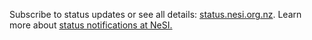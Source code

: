 <script>
    var scheduledColumn = $('#scheduled-column');
    var incidentsColumn = $('#incidents-column');
    var formatTime = d3.timeFormat("%d/%m/%Y %H%M");
    var sp = new StatusPage.page({ page: 'nbt2wg9kltqd' });
    sp.summary({
        success: function (data) {
            if (data.components.length) {
                data.components.filter(d => d.group_id == null).forEach(function (d, i) {
                    d3.select("#componentsstatus").selectAll("span")
                        .data([d])
                        .enter()
                        .append("svg")
                        .attr("width", 16)
                        .attr("height", 16)
                        .append("circle")
                        .attr("r", 8)
                        .attr("cx", 8)
                        .attr("cy", 8)
                        .style("fill", function (d) {
                            return d.status == "operational" ? "green" : "orange";
                        })
                        .append("title")
                        .text(d => d.name)
                })
            }
            if (data.scheduled_maintenances.length) {
                data.scheduled_maintenances.forEach(function (d, i) {

                    d3.select("#scheduled-column").selectAll("ul")
                        .data([d])
                        .enter().append("li")
                        .append("a")
                        .attr("href", d => d.shortlink)
                        .text(d => `${d.name} - ${formatTime(new Date(d.scheduled_for))}`)
                    // format date/time nicer!
                })
                d3.selectAll(".statuspage-scheduled").style("display", "block")
            } else if (data.scheduled_maintenances.length == null) {
                d3.select("#scheduled-column").selectAll("ul")
                    .text("No scheduled maintenance")
            }
            if (data.incidents.length) {
                d3.selectAll(".statuspage-incidents").style("display", "block")
                data.incidents.forEach(function (d, i) {
                    d3.select("#incidents-column").selectAll("ul")
                        .data([d])
                        .enter().append("li")
                        .append("a")
                        .attr("href", d => d.shortlink)
                        .text(d => d.name)
                })
            } else if (data.incidents.length == null) {
                d3.select("#incidents-column").selectAll("ul")
                    .text("No reported incident")
            }

            /*
            d3.select("#nonoperational").selectAll("li")
              .data(data.components.filter(d => d.status!=='operational'))
              .enter().append("li")
              .text(e => `${e.name}: ${e.status}, created: ${e.created_at}, updated: ${e.updated_at}`)
            */
        }
    });
</script>
Subscribe to status updates or see all details:
[status.nesi.org.nz](http://status.nesi.org.nz). Learn more about
[status notifications at
NeSI.](https://support.nesi.org.nz/hc/en-gb/articles/360000751636)
